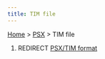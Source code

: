 ```yaml
---
title: TIM file
---
```


[Home](/ff7-flat-wiki/Main%20Page.md) > [PSX](/ff7-flat-wiki/PSX.md) > TIM file

1.  REDIRECT [PSX/TIM format][]

  [PSX/TIM format]: /ff7-flat-wiki/PSX/TIM%20format.md "wikilink"
